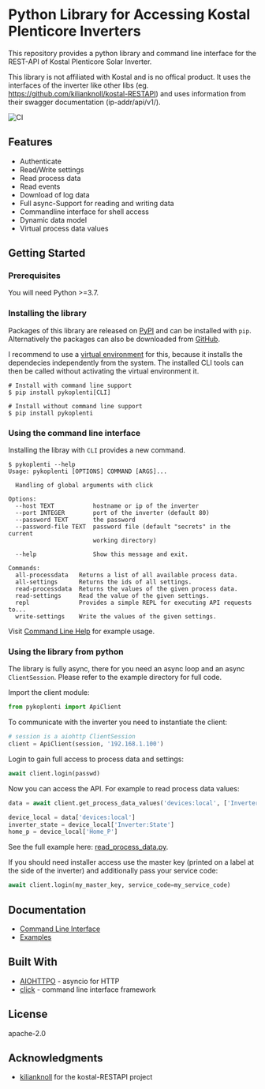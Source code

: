 # Python Library for Accessing Kostal Plenticore Inverters

This repository provides a python library and command line interface for the REST-API of Kostal Plenticore Solar Inverter.

This library is not affiliated with Kostal and is no offical product. It uses the interfaces of the inverter like other libs (eg. https://github.com/kilianknoll/kostal-RESTAPI) and uses information from their swagger documentation (ip-addr/api/v1/).

![CI](https://github.com/stegm/pykoplenti/workflows/CI/badge.svg)

## Features

- Authenticate
- Read/Write settings
- Read process data
- Read events
- Download of log data
- Full async-Support for reading and writing data
- Commandline interface for shell access
- Dynamic data model
- Virtual process data values

## Getting Started

### Prerequisites

You will need Python >=3.7.

### Installing the library

Packages of this library are released on [PyPI](https://pypi.org/project/kostal-plenticore/) and can be
installed with `pip`. Alternatively the packages can also be downloaded from
[GitHub](https://github.com/stegm/pykoplenti/releases/).

I recommend to use a [virtual environment](https://docs.python.org/3/library/venv.html) for this,
because it installs the dependecies independently from the system. The installed CLI tools can then be called
without activating the virtual environment it.

```shell
# Install with command line support
$ pip install pykoplenti[CLI]

# Install without command line support
$ pip install pykoplenti
```

### Using the command line interface

Installing the libray with `CLI` provides a new command.

```shell
$ pykoplenti --help
Usage: pykoplenti [OPTIONS] COMMAND [ARGS]...

  Handling of global arguments with click

Options:
  --host TEXT           hostname or ip of the inverter
  --port INTEGER        port of the inverter (default 80)
  --password TEXT       the password
  --password-file TEXT  password file (default "secrets" in the current
                        working directory)

  --help                Show this message and exit.

Commands:
  all-processdata   Returns a list of all available process data.
  all-settings      Returns the ids of all settings.
  read-processdata  Returns the values of the given process data.
  read-settings     Read the value of the given settings.
  repl              Provides a simple REPL for executing API requests to...
  write-settings    Write the values of the given settings.
```

Visit [Command Line Help](doc/command_line.md) for example usage.

### Using the library from python

The library is fully async, there for you need an async loop and an async `ClientSession`. Please refer to the
example directory for full code.

Import the client module:

```python
from pykoplenti import ApiClient
```

To communicate with the inverter you need to instantiate the client:

```python
# session is a aiohttp ClientSession
client = ApiClient(session, '192.168.1.100')
```

Login to gain full access to process data and settings:

```python
await client.login(passwd)
```

Now you can access the API. For example to read process data values:

```python
data = await client.get_process_data_values('devices:local', ['Inverter:State', 'Home_P'])

device_local = data['devices:local']
inverter_state = device_local['Inverter:State']
home_p = device_local['Home_P']
```

See the full example here: [read_process_data.py](examples/read_process_data.py).

If you should need installer access use the master key (printed on a label at the side of the inverter)
and additionally pass your service code:

```python
await client.login(my_master_key, service_code=my_service_code)
```

## Documentation

- [Command Line Interface](doc/command_line.md)
- [Examples](examples/)

## Built With

- [AIOHTTPO](https://docs.aiohttp.org/en/stable/) - asyncio for HTTP
- [click](https://click.palletsprojects.com/) - command line interface framework

## License

apache-2.0

## Acknowledgments

- [kilianknoll](https://github.com/kilianknoll) for the kostal-RESTAPI project
